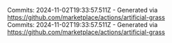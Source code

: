 Commits: 2024-11-02T19:33:57.511Z - Generated via https://github.com/marketplace/actions/artificial-grass
<br>
Commits: 2024-11-02T19:33:57.511Z - Generated via https://github.com/marketplace/actions/artificial-grass
<br>
